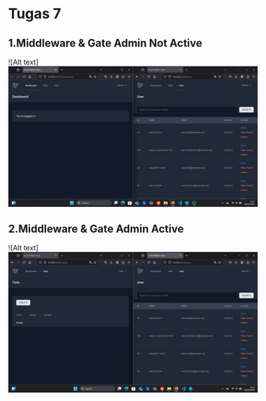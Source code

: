 # Tugas 7 

## 1.Middleware & Gate Admin Not Active
![Alt text]![alt text](<Tugas7/Tugas7 Middleware & Gate Active.png>)

## 2.Middleware & Gate Admin Active 
![Alt text]![alt text](<Tugas7/Tugas7 Middleware & Gate Not Active.png>)